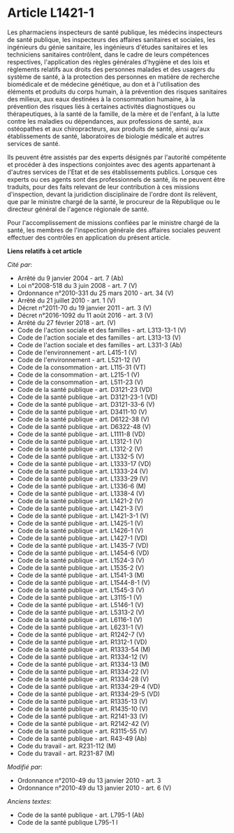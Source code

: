 # Article L1421-1

Les pharmaciens inspecteurs de santé publique, les médecins inspecteurs de santé publique, les inspecteurs des affaires
sanitaires et sociales, les ingénieurs du génie sanitaire, les ingénieurs d'études sanitaires et les techniciens sanitaires
contrôlent, dans le cadre de leurs compétences respectives, l'application des règles générales d'hygiène et des lois et
règlements relatifs aux droits des personnes malades et des usagers du système de santé, à la protection des personnes en
matière de recherche biomédicale et de médecine génétique, au don et à l'utilisation des éléments et produits du corps
humain, à la prévention des risques sanitaires des milieux, aux eaux destinées à la consommation humaine, à la prévention des
risques liés à certaines activités diagnostiques ou thérapeutiques, à la santé de la famille, de la mère et de l'enfant, à la
lutte contre les maladies ou dépendances, aux professions de santé, aux ostéopathes et aux chiropracteurs, aux produits de
santé, ainsi qu'aux établissements de santé,      laboratoires de biologie médicale  et autres services de santé. 

Ils peuvent être assistés par des experts désignés par l'autorité compétente et procéder à des inspections conjointes avec
des agents appartenant à d'autres services de l'Etat et de ses établissements publics. Lorsque ces experts ou ces agents sont
des professionnels de santé, ils ne peuvent être traduits, pour des faits relevant de leur contribution à ces missions
d'inspection, devant la juridiction disciplinaire de l'ordre dont ils relèvent, que par le ministre chargé de la santé, le
procureur de la République ou le directeur général de l'agence régionale de santé. 

Pour l'accomplissement de missions confiées par le ministre chargé de la santé, les membres de l'inspection générale des
affaires sociales peuvent effectuer des contrôles en application du présent article.

**Liens relatifs à cet article**

_Cité par_:

  - Arrêté du 9 janvier 2004 - art. 7 (Ab)
  - Loi n°2008-518 du 3 juin 2008 - art. 7 (V)
  - Ordonnance n°2010-331 du 25 mars 2010 - art. 34 (V)
  - Arrêté du 21 juillet 2010 - art. 1 (V)
  - Décret n°2011-70 du 19 janvier 2011 - art. 3 (V)
  - Décret n°2016-1092 du 11 août 2016 - art. 3 (V)
  - Arrêté du 27 février 2018 - art. (V)
  - Code de l'action sociale et des familles - art.  L313-13-1 (V)
  - Code de l'action sociale et des familles - art. L313-13 (V)
  - Code de l'action sociale et des familles - art. L331-3 (Ab)
  - Code de l'environnement - art. L415-1 (V)
  - Code de l'environnement - art. L521-12 (V)
  - Code de la consommation - art. L115-31 (VT)
  - Code de la consommation - art. L215-1 (V)
  - Code de la consommation - art. L511-23 (V)
  - Code de la santé publique - art. D3121-23 (VD)
  - Code de la santé publique - art. D3121-23-1 (VD)
  - Code de la santé publique - art. D3121-33-6 (V)
  - Code de la santé publique - art. D3411-10 (V)
  - Code de la santé publique - art. D6122-38 (V)
  - Code de la santé publique - art. D6322-48 (V)
  - Code de la santé publique - art. L1111-8 (VD)
  - Code de la santé publique - art. L1312-1 (V)
  - Code de la santé publique - art. L1312-2 (V)
  - Code de la santé publique - art. L1332-5 (V)
  - Code de la santé publique - art. L1333-17 (VD)
  - Code de la santé publique - art. L1333-24 (V)
  - Code de la santé publique - art. L1333-29 (V)
  - Code de la santé publique - art. L1336-6 (M)
  - Code de la santé publique - art. L1338-4 (V)
  - Code de la santé publique - art. L1421-2 (V)
  - Code de la santé publique - art. L1421-3 (V)
  - Code de la santé publique - art. L1421-3-1 (V)
  - Code de la santé publique - art. L1425-1 (V)
  - Code de la santé publique - art. L1426-1 (V)
  - Code de la santé publique - art. L1427-1 (VD)
  - Code de la santé publique - art. L1435-7 (VD)
  - Code de la santé publique - art. L1454-6 (VD)
  - Code de la santé publique - art. L1524-3 (V)
  - Code de la santé publique - art. L1535-2 (V)
  - Code de la santé publique - art. L1541-3 (M)
  - Code de la santé publique - art. L1544-8-1 (V)
  - Code de la santé publique - art. L1545-3 (V)
  - Code de la santé publique - art. L3115-1 (V)
  - Code de la santé publique - art. L5146-1 (V)
  - Code de la santé publique - art. L5313-2 (V)
  - Code de la santé publique - art. L6116-1 (V)
  - Code de la santé publique - art. L6231-1 (V)
  - Code de la santé publique - art. R1242-7 (V)
  - Code de la santé publique - art. R1312-1 (VD)
  - Code de la santé publique - art. R1333-54 (M)
  - Code de la santé publique - art. R1334-12 (V)
  - Code de la santé publique - art. R1334-13 (M)
  - Code de la santé publique - art. R1334-22 (V)
  - Code de la santé publique - art. R1334-28 (V)
  - Code de la santé publique - art. R1334-29-4 (VD)
  - Code de la santé publique - art. R1334-29-5 (VD)
  - Code de la santé publique - art. R1335-13 (V)
  - Code de la santé publique - art. R1435-10 (V)
  - Code de la santé publique - art. R2141-33 (V)
  - Code de la santé publique - art. R2142-42 (V)
  - Code de la santé publique - art. R3115-55 (V)
  - Code de la santé publique - art. R43-49 (Ab)
  - Code du travail - art. R231-112 (M)
  - Code du travail - art. R231-87 (M)

_Modifié par_:

  - Ordonnance n°2010-49 du 13 janvier 2010 - art. 3
  - Ordonnance n°2010-49 du 13 janvier 2010 - art. 6 (V)

_Anciens textes_:

  - Code de la santé publique - art. L795-1 (Ab)
  - Code de la santé publique L795-1 I
